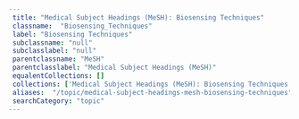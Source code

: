 ```yaml
--- 
 title: "Medical Subject Headings (MeSH): Biosensing Techniques" 
 classname:  "Biosensing_Techniques" 
 label: "Biosensing Techniques" 
 subclassname: "null" 
 subclasslabel: "null" 
 parentclassname: "MeSH" 
 parentclasslabel: "Medical Subject Headings (MeSH)" 
 equalentCollections: [] 
 collections: ['Medical Subject Headings (MeSH): Biosensing Techniques']
 aliases:  "/topic/medical-subject-headings-mesh-biosensing-techniques"  
 searchCategory: "topic" 
---
```

